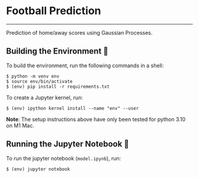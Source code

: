 # Football Prediction
---

Prediction of home/away scores using Gaussian Processes.


## Building the Environment :hammer:

To build the environment, run the following commands in a shell:

```
$ python -m venv env
$ source env/bin/activate
$ (env) pip install -r requirements.txt
```

To create a Jupyter kernel, run:

```
$ (env) ipython kernel install --name "env" --user
```

**Note**: The setup instructions above have only been tested for python 3.10 on M1 Mac.

## Running the Jupyter Notebook :running:

To run the jupyter notebook (`model.ipynb`), run:

```
$ (env) jupyter notebook
```



